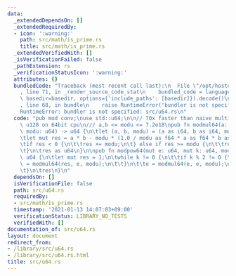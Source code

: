```yaml
---
data:
  _extendedDependsOn: []
  _extendedRequiredBy:
  - icon: ':warning:'
    path: src/math/is_prime.rs
    title: src/math/is_prime.rs
  _extendedVerifiedWith: []
  _isVerificationFailed: false
  _pathExtension: rs
  _verificationStatusIcon: ':warning:'
  attributes: {}
  bundledCode: "Traceback (most recent call last):\n  File \"/opt/hostedtoolcache/Python/3.9.1/x64/lib/python3.9/site-packages/onlinejudge_verify/documentation/build.py\"\
    , line 71, in _render_source_code_stat\n    bundled_code = language.bundle(stat.path,\
    \ basedir=basedir, options={'include_paths': [basedir]}).decode()\n  File \"/opt/hostedtoolcache/Python/3.9.1/x64/lib/python3.9/site-packages/onlinejudge_verify/languages/user_defined.py\"\
    , line 68, in bundle\n    raise RuntimeError('bundler is not specified: {}'.format(path.as_posix()))\n\
    RuntimeError: bundler is not specified: src/u64.rs\n"
  code: "pub mod conv;\nuse std::u64;\n\n// 70x faster than naive multiplication in\
    \ u128 on 64bit cpu\n/// a,b <= modu <= 7.2e18\npub fn modmul64(a: u64, b: u64,\
    \ modu: u64) -> u64 {\n\tlet (a, b, modu) = (a as i64, b as i64, modu as i64);\n\
    \tlet mut res = a * b - modu * (1.0 / modu as f64 * a as f64 * b as f64) as i64;\n\
    \tif res < 0 {\n\t\tres += modu;\n\t} else if res >= modu {\n\t\tres -= modu;\n\
    \t}\n\tres as u64\n}\n\npub fn modpow64(mut e: u64, mut k: u64, modu: u64) ->\
    \ u64 {\n\tlet mut res = 1;\n\twhile k != 0 {\n\t\tif k % 2 != 0 {\n\t\t\tres\
    \ = modmul64(res, e, modu);\n\t\t}\n\t\te = modmul64(e, e, modu);\n\t\tk /= 2;\n\
    \t}\n\tres\n}\n"
  dependsOn: []
  isVerificationFile: false
  path: src/u64.rs
  requiredBy:
  - src/math/is_prime.rs
  timestamp: '2021-01-13 14:07:03+09:00'
  verificationStatus: LIBRARY_NO_TESTS
  verifiedWith: []
documentation_of: src/u64.rs
layout: document
redirect_from:
- /library/src/u64.rs
- /library/src/u64.rs.html
title: src/u64.rs
---
```

